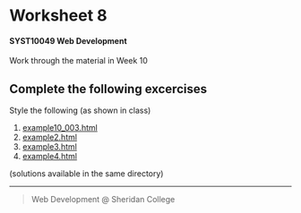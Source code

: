 # Worksheet 8
#### SYST10049 Web Development

Work through the material in Week 10



## Complete the following excercises

Style the following (as shown in class)

1. [example10_003.html](example10_003.html)
2. [example2.html](example2.html)
3. [example3.html](example3.html)
4. [example4.html](example4.html)

(solutions available in the same directory)


---

> Web Development @ Sheridan College


